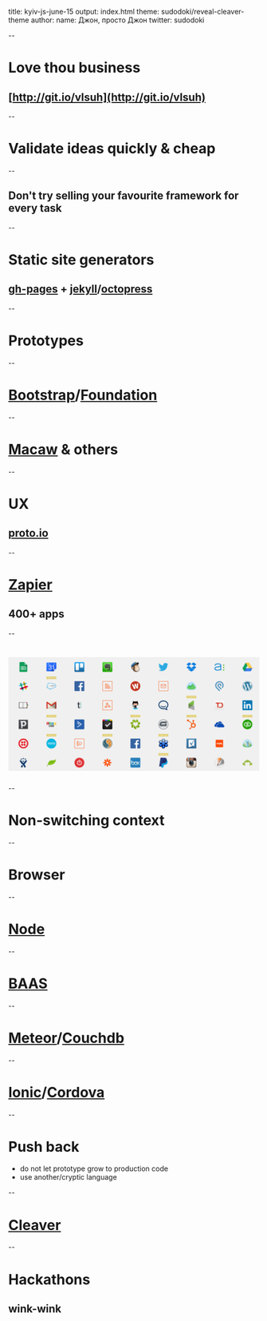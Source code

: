 title: kyiv-js-june-15
output: index.html
theme: sudodoki/reveal-cleaver-theme
author:
  name: Джон, просто Джон
  twitter: sudodoki

--

# Love thou business
## [http://git.io/vIsuh](http://git.io/vIsuh)

--

# Validate ideas quickly & cheap

--

## Don't try selling your favourite framework for every task

--

# Static site generators
## [gh-pages](https://pages.github.com/) + [jekyll](jekyllrb.com)/[octopress](http://octopress.org/)

--

# Prototypes

--

# [Bootstrap](http://getbootstrap.com)/[Foundation](foundation.zurb.com)

--

# [Macaw](http://macaw.co) & others

--

# UX
## [proto.io](proto.io)

--

# [Zapier](https://zapier.com/)
## 400+ apps

--

# ![](img/zapier_apps.png)

--

# Non-switching context

--

# Browser

--

# [Node](https://nodejs.org/)

--

# [BAAS](http://nobackend.org/)

--

# [Meteor](https://www.meteor.com/)/[Couchdb](http://guide.couchdb.org/draft/standalone.html)

--

# [Ionic](http://ionicframework.com/)/[Cordova](https://cordova.apache.org/)

--

# Push back
+ do not let prototype grow to production code
+ use another/cryptic language

--

# [Cleaver](https://github.com/jdan/cleaver)

--

# Hackathons
## wink-wink

